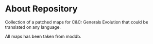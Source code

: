 # About Repository
Collection of a patched maps for C&amp;C: Generals Evolution that could be translated on any language.

All maps has been taken from moddb.
